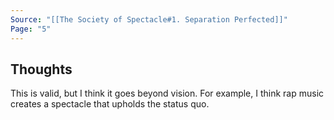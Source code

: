 ```yaml
---
Source: "[[The Society of Spectacle#1. Separation Perfected]]"
Page: "5"
---
```

## Thoughts
This is valid, but I think it goes beyond vision. For example, I think rap music creates a spectacle that upholds the status quo.